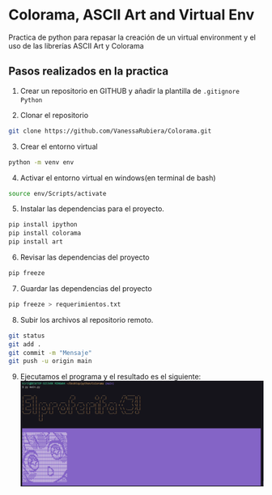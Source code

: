 # Colorama, ASCII Art and Virtual Env

Practica de python para repasar la creación de un virtual environment y el uso de las librerías ASCII Art y Colorama

## Pasos realizados en la practica

1. Crear un repositorio en GITHUB y añadir la plantilla de `.gitignore Python`

2. Clonar el repositorio 
```bash
git clone https://github.com/VanessaRubiera/Colorama.git
```

3. Crear el entorno virtual
```bash
python -m venv env
```

4. Activar el entorno virtual en windows(en terminal de bash)
```bash
source env/Scripts/activate
```

5. Instalar las dependencias para el proyecto. 
```bash
pip install ipython
pip install colorama
pip install art
```

6. Revisar las dependencias del proyecto
```bash
pip freeze
```

7. Guardar las dependencias del proyecto
```bash
pip freeze > requerimientos.txt
```

8. Subir los archivos al repositorio remoto.
```bash
git status
git add . 
git commit -m "Mensaje"
git push -u origin main
```
9. Ejecutamos el programa y el resultado es el siguiente:
![Imagen](mainpy-resultado.png)